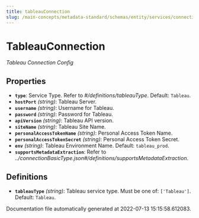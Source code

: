 ```yaml
---
title: tableauConnection
slug: /main-concepts/metadata-standard/schemas/entity/services/connections/dashboard/tableauconnection
---
```


# TableauConnection

*Tableau Connection Config*

## Properties

- **`type`**: Service Type. Refer to *#/definitions/tableauType*. Default: `Tableau`.
- **`hostPort`** *(string)*: Tableau Server.
- **`username`** *(string)*: Username for Tableau.
- **`password`** *(string)*: Password for Tableau.
- **`apiVersion`** *(string)*: Tableau API version.
- **`siteName`** *(string)*: Tableau Site Name.
- **`personalAccessTokenName`** *(string)*: Personal Access Token Name.
- **`personalAccessTokenSecret`** *(string)*: Personal Access Token Secret.
- **`env`** *(string)*: Tableau Environment Name. Default: `tableau_prod`.
- **`supportsMetadataExtraction`**: Refer to *../connectionBasicType.json#/definitions/supportsMetadataExtraction*.
## Definitions

- **`tableauType`** *(string)*: Tableau service type. Must be one of: `['Tableau']`. Default: `Tableau`.


Documentation file automatically generated at 2022-07-13 15:15:58.612083.
